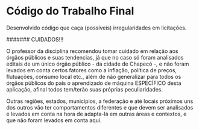 # Código do Trabalho Final

Desenvolvido código que caça (possíveis) irregularidades em licitações.

####### CUIDADOS!!!

O professor da disciplina recomendou tomar cuidado em relação aos órgãos públicos e suas tendencias, já que no caso só foram analisados editais de um único órgão público - da cidade de Chapecó -, e não foram levados em conta certos fatores como a inflação, política de preços, flutuações, consumo local etc., além de não generalizar para todos os órgãos públicos do país o aprendizado de máquina ESPECÍFICO desta aplicação, afinal todos tem/terão suas próprias peculiaridades.

Outras regiões, estados, municípios, a federação e até locais próximos uns dos outros vão ter comportamentos diferentes e que devem ser analisados e levados em conta na hora de adapta-lá em outras áreas e contextos, e que não foram levados em conta aqui. 
